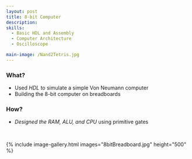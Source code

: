 ```yaml
---
layout: post
title: 8-bit Computer
description: 
skills: 
  - Basic HDL and Assembly
  - Computer Architecture
  - Oscilloscope

main-image: /Nand2Tetris.jpg
---
```


### **What?**
 - Used *HDL* to simulate a simple Von Neumann computer
 - Building the 8-bit computer on breadboards


### **How?**
- *Designed the RAM, ALU, and CPU* using primitive gates


<br>

{% include image-gallery.html images="8bitBreadboard.jpg" height="500" %}
